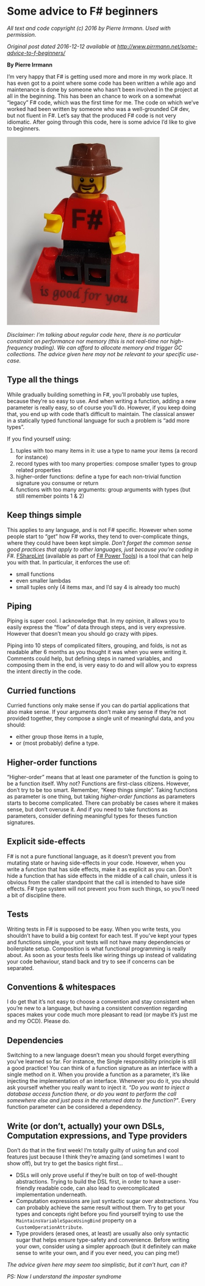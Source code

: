﻿
# Some advice to F# beginners #

*All text and code copyright (c) 2016 by Pierre Irrmann. Used with permission.*

*Original post dated 2016-12-12 available at http://www.pirrmann.net/some-advice-to-f-beginners/*

**By Pierre Irrmann**


I’m very happy that F# is getting used more and more in my work place. It has even got to a point where some code has been written a while ago and maintenance is done by someone who hasn’t been involved in the project at all in the beginning. This has been an chance to work on a somewhat “legacy” F# code, which was the first time for me. The code on which we’ve worked had been written by someone who was a well-grounded C# dev, but not fluent in F#. Let’s say that the produced F# code is not very idiomatic. After going through this code, here is some advice I’d like to give to beginners.

![](fsharp-is-good-for-you.jpg)

*Disclaimer: I’m talking about regular code here, there is no particular constraint on performance nor memory (this is not real-time nor high-frequency trading). We can afford to allocate memory and trigger GC collections. The advice given here may not be relevant to your specific use-case.*

## Type all the things

While gradually building something in F#, you’ll probably use tuples, because they’re so easy to use. And when writing a function, adding a new parameter is really easy, so of course you’ll do. However, if you keep doing that, you end up with code that’s difficult to maintain. The classical answer in a statically typed functional language for such a problem is “add more types”.

If you find yourself using:

1. tuples with too many items in it: use a type to name your items (a record for instance)
1. record types with too many properties: compose smaller types to group related properties
1. higher-order functions: define a type for each non-trivial function signature you consume or return
1. functions with too many arguments: group arguments with types (but still remember points 1 & 2)

## Keep things simple

This applies to any language, and is not F# specific. However when some people start to “get” how F# works, they tend to over-complicate things, where they could have been kept simple. *Don’t forget the common sense good practices that apply to other languages, just because you’re coding in F#.* [FSharpLint](http://fsprojects.github.io/FSharpLint/) (available as part of [F# Power Tools](https://fsprojects.github.io/VisualFSharpPowerTools/)) is a tool that can help you with that. In particular, it enforces the use of:

* small functions
* even smaller lambdas
* small tuples only (4 items max, and I’d say 4 is already too much)

## Piping

Piping is super cool. I acknowledge that. In my opinion, it allows you to easily express the “flow” of data through steps, and is very expressive. However that doesn’t mean you should go crazy with pipes.

Piping into 10 steps of complicated filters, grouping, and folds, is not as readable after 6 months as you thought it was when you were writing it. Comments could help, but defining steps in named variables, and composing them in the end, is very easy to do and will allow you to express the intent directly in the code.

## Curried functions

Curried functions only make sense if you can do partial applications that also make sense. If your arguments don’t make any sense if they’re not provided together, they compose a single unit of meaningful data, and you should:

* either group those items in a tuple,
* or (most probably) define a type.

## Higher-order functions

“Higher-order” means that at least one parameter of the function is going to be a function itself. Why not? Functions are first-class citizens. However, don’t try to be too smart. Remember, “Keep things simple”. Taking functions as parameter is one thing, but taking *higher-order functions* as parameters starts to become complicated. There can probably be cases where it makes sense, but don’t overuse it. And if you need to take functions as parameters, consider defining meaningful types for theses function signatures.

## Explicit side-effects

F# is not a pure functional language, as it doesn’t prevent you from mutating state or having side-effects in your code. However, when you write a function that has side effects, make it as explicit as you can. Don’t hide a function that has side effects in the middle of a call chain, unless it is obvious from the caller standpoint that the call is intended to have side effects. F# type system will not prevent you from such things, so you’ll need a bit of discipline there.

## Tests

Writing tests in F# is supposed to be easy. When you write tests, you shouldn’t have to build a big context for each test. If you’ve kept your types and functions simple, your unit tests will not have many dependencies or boilerplate setup. Composition is what functional programming is really about. As soon as your tests feels like wiring things up instead of validating your code behaviour, stand back and try to see if concerns can be separated.

## Conventions & whitespaces

I do get that it’s not easy to choose a convention and stay consistent when you’re new to a language, but having a consistent convention regarding spaces makes your code much more pleasant to read (or maybe it’s just me and my OCD). Please do.

## Dependencies

Switching to a new language doesn’t mean you should forget everything you’ve learned so far. For instance, the Single responsibility principle is still a good practice! You can think of a function signature as an interface with a single method on it. When you provide a function as a parameter, it’s like injecting the implementation of an interface. Whenever you do it, you should ask yourself whether you really want to inject it. *“Do you want to inject a database access function there, or do you want to perform the call somewhere else and just pass in the returned data to the function?”*. Every function parameter can be considered a dependency.

## Write (or don’t, actually) your own DSLs, Computation expressions, and Type providers

Don’t do that in the first week! I’m totally guilty of using fun and cool features just because I think they’re amazing (and sometimes I want to show off), but try to get the basics right first…

* DSLs will only prove useful if they’re built on top of well-thought abstractions. Trying to build the DSL first, in order to have a user-friendly readable code, can also lead to overcomplicated implementation underneath.
* Computation expressions are just syntactic sugar over abstractions. You can probably achieve the same result without them. Try to get your types and concepts right before you find yourself trying to use the `MaintainsVariableSpaceUsingBind` property on a `CustomOperationAttribute`.
* Type providers (erased ones, at least) are usually also only syntactic sugar that helps ensure type-safety and convenience. Before writing your own, consider using a simpler approach (but it definitely can make sense to write your own, and if you ever need, you can ping me!)

*The advice given here may seem too simplistic, but it can’t hurt, can it?*

*PS: Now I understand the imposter syndrome*



